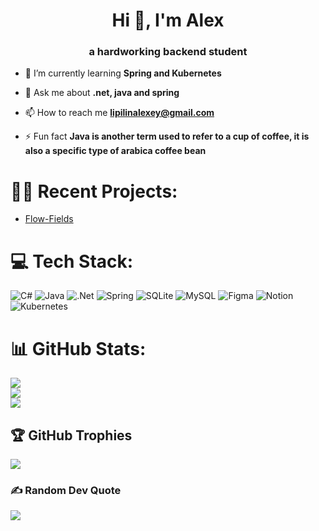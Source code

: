 <h1 align="center">Hi 👋, I'm Alex</h1>
<h3 align="center">a hardworking backend student</h3>

- 🌱 I’m currently learning **Spring and Kubernetes**

- 💬 Ask me about **.net, java and spring**

- 📫 How to reach me **lipilinalexey@gmail.com**

- ⚡ Fun fact **Java is another term used to refer to a cup of coffee, it is also a specific type of arabica coffee bean**

# 🧑‍💻 Recent Projects:
- <a href="https://github.com/IPilin/flow-fields-js" target="_blank">Flow-Fields</a>

# 💻 Tech Stack:
![C#](https://img.shields.io/badge/c%23-%23239120.svg?style=flat&logo=c-sharp&logoColor=white) ![Java](https://img.shields.io/badge/java-%23ED8B00.svg?style=flat&logo=java&logoColor=white) ![.Net](https://img.shields.io/badge/.NET-5C2D91?style=flat&logo=.net&logoColor=white) ![Spring](https://img.shields.io/badge/spring-%236DB33F.svg?style=flat&logo=spring&logoColor=white) ![SQLite](https://img.shields.io/badge/sqlite-%2307405e.svg?style=flat&logo=sqlite&logoColor=white) ![MySQL](https://img.shields.io/badge/mysql-%2300f.svg?style=flat&logo=mysql&logoColor=white) 	![Figma](https://img.shields.io/badge/figma-%23F24E1E.svg?style=flat&logo=figma&logoColor=white) ![Notion](https://img.shields.io/badge/Notion-%23000000.svg?style=flat&logo=notion&logoColor=white) ![Kubernetes](https://img.shields.io/badge/kubernetes-%23326ce5.svg?style=flat&logo=kubernetes&logoColor=white)
# 📊 GitHub Stats:
![](https://github-readme-stats.vercel.app/api?username=IPilin&theme=dark&hide_border=false&include_all_commits=false&count_private=false)<br/>
![](https://github-readme-streak-stats.herokuapp.com/?user=IPilin&theme=dark&hide_border=false)<br/>
![](https://github-readme-stats.vercel.app/api/top-langs/?username=IPilin&theme=dark&hide_border=false&include_all_commits=false&count_private=false&layout=compact)

## 🏆 GitHub Trophies
![](https://github-profile-trophy.vercel.app/?username=IPilin&theme=tokyonight&no-frame=false&no-bg=false&margin-w=4)

### ✍️ Random Dev Quote
![](https://quotes-github-readme.vercel.app/api?type=horizontal&theme=radical)
